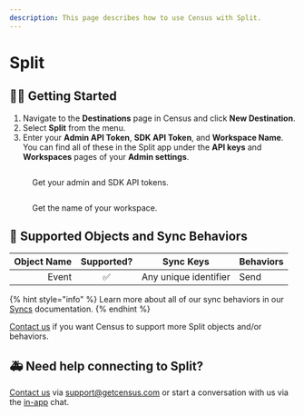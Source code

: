 ```yaml
---
description: This page describes how to use Census with Split.
---
```


# Split

## 🏃‍♀️ Getting Started

1. Navigate to the **Destinations** page in Census and click **New Destination**.
2. Select **Split** from the menu.
3. Enter your **Admin API Token**, **SDK API Token**, and **Workspace Name**. You can find all of these in the Split app under the **API keys** and **Workspaces** pages of your **Admin settings**.

<figure><img src="../.gitbook/assets/split1.png" alt=""><figcaption><p>Get your admin and SDK API tokens.</p></figcaption></figure>

<figure><img src="../.gitbook/assets/split2.png" alt=""><figcaption><p>Get the name of your workspace.</p></figcaption></figure>

## 🔀 Supported Objects and Sync Behaviors <a href="#supported-objects-and-sync-behaviors" id="supported-objects-and-sync-behaviors"></a>

| **Object Name** | **Supported?** | **Sync Keys**         | **Behaviors** |
| --------------: | :------------: | --------------------- | ------------- |
|           Event |        ✅       | Any unique identifier | Send          |

{% hint style="info" %}
Learn more about all of our sync behaviors in our [Syncs](../basics/core-concept#sync-behaviors) documentation.
{% endhint %}

[Contact us](mailto:support@getcensus.com) if you want Census to support more Split objects and/or behaviors.

## 🚑 Need help connecting to Split?

[Contact us](mailto:support@getcensus.com) via support@getcensus.com or start a conversation with us via the [in-app](https://app.getcensus.com) chat.
